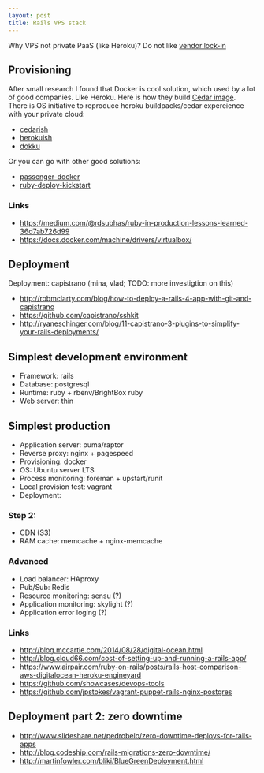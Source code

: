 ```yaml
---
layout: post
title: Rails VPS stack
---
```


Why VPS not private PaaS (like Heroku)? Do not like [vendor lock-in](https://en.wikipedia.org/wiki/Vendor_lock-in)

## Provisioning

After small research I found that Docker is cool solution, which used by a lot of good companies. Like Heroku. Here is how they build [Cedar image](https://github.com/heroku/stack-images). There is OS initiative to reproduce heroku buildpacks/cedar expereience with your private cloud:
 - [cedarish](https://github.com/progrium/cedarish)
 - [herokuish](https://github.com/gliderlabs/herokuish)
 - [dokku](https://github.com/progrium/dokku)

Or you can go with other good solutions:
 - [passenger-docker](https://github.com/phusion/passenger-docker)
 - [ruby-deploy-kickstart](https://github.com/rdsubhas/ruby-deploy-kickstart)

### Links
 - https://medium.com/@rdsubhas/ruby-in-production-lessons-learned-36d7ab726d99
 - https://docs.docker.com/machine/drivers/virtualbox/

## Deployment
Deployment: capistrano (mina, vlad; TODO: more investigtion on this)
 - http://robmclarty.com/blog/how-to-deploy-a-rails-4-app-with-git-and-capistrano
 - https://github.com/capistrano/sshkit
 - http://ryaneschinger.com/blog/11-capistrano-3-plugins-to-simplify-your-rails-deployments/

## Simplest development environment

 - Framework: rails
 - Database: postgresql
 - Runtime: ruby + rbenv/BrightBox ruby
 - Web server: thin

## Simplest production

 - Application server: puma/raptor
 - Reverse proxy: nginx + pagespeed
 - Provisioning: docker
 - OS: Ubuntu server LTS
 - Process monitoring: foreman + upstart/runit
 - Local provision test: vagrant
 - Deployment:

### Step 2:
 - CDN (S3)
 - RAM cache: memcache + nginx-memcache

### Advanced
 - Load balancer: HAproxy
 - Pub/Sub: Redis
 - Resource monitoring: sensu (?)
 - Application monitoring: skylight (?)
 - Application error loging (?)

### Links
 - http://blog.mccartie.com/2014/08/28/digital-ocean.html
 - http://blog.cloud66.com/cost-of-setting-up-and-running-a-rails-app/
 - https://www.airpair.com/ruby-on-rails/posts/rails-host-comparison-aws-digitalocean-heroku-engineyard
 - https://github.com/showcases/devops-tools
 - https://github.com/jpstokes/vagrant-puppet-rails-nginx-postgres

## Deployment part 2: zero downtime
 - http://www.slideshare.net/pedrobelo/zero-downtime-deploys-for-rails-apps
 - http://blog.codeship.com/rails-migrations-zero-downtime/
 - http://martinfowler.com/bliki/BlueGreenDeployment.html
